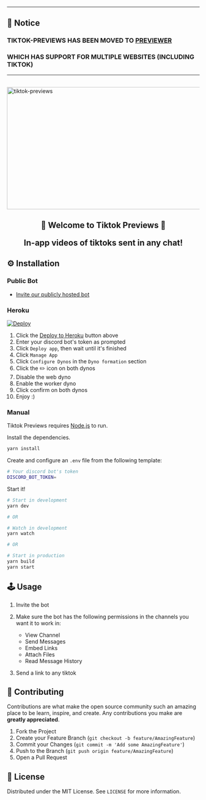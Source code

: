 ___
## **🚨 Notice**
### **TIKTOK-PREVIEWS HAS BEEN MOVED TO [PREVIEWER](https://github.com/saucesteals/previewer)**
### **WHICH HAS SUPPORT FOR MULTIPLE WEBSITES (INCLUDING TIKTOK)**
___
\
<img src="https://socialify.git.ci/saucesteals/tiktok-previews/image?description=1&font=Inter&forks=1&language=1&owner=1&pattern=Plus&stargazers=1&theme=Dark" alt="tiktok-previews" width="1040" height="320"  />

<h2 align="center">
<b>🎵 Welcome to Tiktok Previews 🎵</b>
<p>In-app videos of tiktoks sent in any chat!<p>
</h2>


## **⚙️ Installation**

### **Public Bot**

* [Invite our publicly hosted bot](https://discord.com/oauth2/authorize?client_id=866304561017913354&scope=bot&permissions=388176)


### **Heroku**


[![Deploy](https://www.herokucdn.com/deploy/button.svg)](https://heroku.com/deploy?template=https://github.com/saucesteals/tiktok-previews)
1. Click the [Deploy to Heroku](https://heroku.com/deploy?template=https://github.com/saucesteals/tiktok-previews) button above
2. Enter your discord bot's token as prompted
3. Click `Deploy app`, then wait until it's finished
4. Click `Manage App`
5. Click `Configure Dynos` in the `Dyno formation` section
6. Click the ✏️ icon on both dynos
7. Disable the web dyno
8. Enable the worker dyno
9. Click confirm on both dynos
10. Enjoy :)

### **Manual**
Tiktok Previews requires [Node.js](https://nodejs.org/) to run.

Install the dependencies.
```sh
yarn install
```

Create and configure an `.env` file from the following template:
```sh
# Your discord bot's token
DISCORD_BOT_TOKEN=
```

Start it!
```sh
# Start in development
yarn dev

# OR

# Watch in development
yarn watch

# OR 

# Start in production
yarn build
yarn start
```


## **🕹️ Usage**
1. Invite the bot
2. Make sure the bot has the following permissions in the channels you want it to work in:
      - View Channel
      - Send Messages
      - Embed Links
      - Attach Files
      - Read Message History
 
3. Send a link to any tiktok

## **🤝 Contributing**

Contributions are what make the open source community such an amazing place to be learn, inspire, and create. Any contributions you make are **greatly appreciated**.

1. Fork the Project
2. Create your Feature Branch (`git checkout -b feature/AmazingFeature`)
3. Commit your Changes (`git commit -m 'Add some AmazingFeature'`)
4. Push to the Branch (`git push origin feature/AmazingFeature`)
5. Open a Pull Request


## **📝 License**

Distributed under the MIT License. See `LICENSE` for more information.
